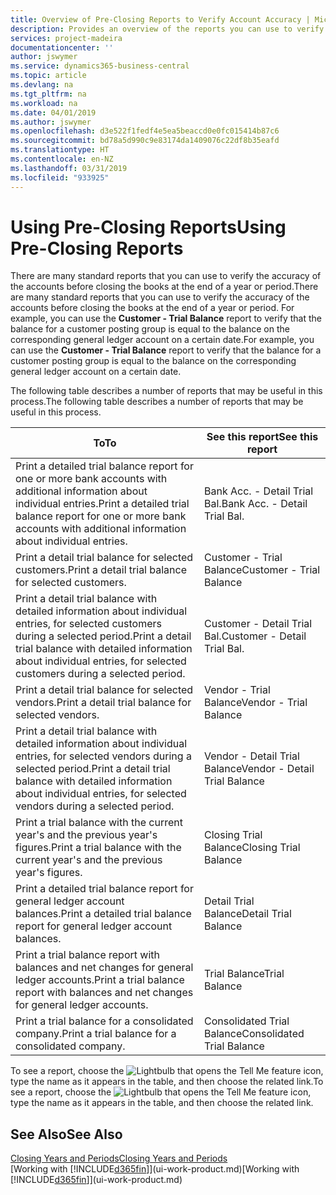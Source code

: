 ```yaml
---
title: Overview of Pre-Closing Reports to Verify Account Accuracy | Microsoft Docs
description: Provides an overview of the reports you can use to verify the accuracy of accounts before closing the books at the end of a year or period.
services: project-madeira
documentationcenter: ''
author: jswymer
ms.service: dynamics365-business-central
ms.topic: article
ms.devlang: na
ms.tgt_pltfrm: na
ms.workload: na
ms.date: 04/01/2019
ms.author: jswymer
ms.openlocfilehash: d3e522f1fedf4e5ea5beaccd0e0fc015414b87c6
ms.sourcegitcommit: bd78a5d990c9e83174da1409076c22df8b35eafd
ms.translationtype: HT
ms.contentlocale: en-NZ
ms.lasthandoff: 03/31/2019
ms.locfileid: "933925"
---
```

# <a name="using-pre-closing-reports"></a><span data-ttu-id="b6ed9-103">Using Pre-Closing Reports</span><span class="sxs-lookup"><span data-stu-id="b6ed9-103">Using Pre-Closing Reports</span></span>
<span data-ttu-id="b6ed9-104">There are many standard reports that you can use to verify the accuracy of the accounts before closing the books at the end of a year or period.</span><span class="sxs-lookup"><span data-stu-id="b6ed9-104">There are many standard reports that you can use to verify the accuracy of the accounts before closing the books at the end of a year or period.</span></span> <span data-ttu-id="b6ed9-105">For example, you can use the **Customer - Trial Balance** report to verify that the balance for a customer posting group is equal to the balance on the corresponding general ledger account on a certain date.</span><span class="sxs-lookup"><span data-stu-id="b6ed9-105">For example, you can use the **Customer - Trial Balance** report to verify that the balance for a customer posting group is equal to the balance on the corresponding general ledger account on a certain date.</span></span>

<span data-ttu-id="b6ed9-106">The following table describes a number of reports that may be useful in this process.</span><span class="sxs-lookup"><span data-stu-id="b6ed9-106">The following table describes a number of reports that may be useful in this process.</span></span>

| <span data-ttu-id="b6ed9-107">To</span><span class="sxs-lookup"><span data-stu-id="b6ed9-107">To</span></span> | <span data-ttu-id="b6ed9-108">See this report</span><span class="sxs-lookup"><span data-stu-id="b6ed9-108">See this report</span></span> |
| --- | --- |
| <span data-ttu-id="b6ed9-109">Print a detailed trial balance report for one or more bank accounts with additional information about individual entries.</span><span class="sxs-lookup"><span data-stu-id="b6ed9-109">Print a detailed trial balance report for one or more bank accounts with additional information about individual entries.</span></span> |<span data-ttu-id="b6ed9-110">Bank Acc. - Detail Trial Bal.</span><span class="sxs-lookup"><span data-stu-id="b6ed9-110">Bank Acc. - Detail Trial Bal.</span></span> |
| <span data-ttu-id="b6ed9-111">Print a detail trial balance for selected customers.</span><span class="sxs-lookup"><span data-stu-id="b6ed9-111">Print a detail trial balance for selected customers.</span></span> |<span data-ttu-id="b6ed9-112">Customer - Trial Balance</span><span class="sxs-lookup"><span data-stu-id="b6ed9-112">Customer - Trial Balance</span></span> |
| <span data-ttu-id="b6ed9-113">Print a detail trial balance with detailed information about individual entries, for selected customers during a selected period.</span><span class="sxs-lookup"><span data-stu-id="b6ed9-113">Print a detail trial balance with detailed information about individual entries, for selected customers during a selected period.</span></span> |<span data-ttu-id="b6ed9-114">Customer - Detail Trial Bal.</span><span class="sxs-lookup"><span data-stu-id="b6ed9-114">Customer - Detail Trial Bal.</span></span> |
| <span data-ttu-id="b6ed9-115">Print a detail trial balance for selected vendors.</span><span class="sxs-lookup"><span data-stu-id="b6ed9-115">Print a detail trial balance for selected vendors.</span></span> |<span data-ttu-id="b6ed9-116">Vendor - Trial Balance</span><span class="sxs-lookup"><span data-stu-id="b6ed9-116">Vendor - Trial Balance</span></span> |
| <span data-ttu-id="b6ed9-117">Print a detail trial balance with detailed information about individual entries, for selected vendors during a selected period.</span><span class="sxs-lookup"><span data-stu-id="b6ed9-117">Print a detail trial balance with detailed information about individual entries, for selected vendors during a selected period.</span></span> |<span data-ttu-id="b6ed9-118">Vendor - Detail Trial Balance</span><span class="sxs-lookup"><span data-stu-id="b6ed9-118">Vendor - Detail Trial Balance</span></span> |
| <span data-ttu-id="b6ed9-119">Print a trial balance with the current year's and the previous year's figures.</span><span class="sxs-lookup"><span data-stu-id="b6ed9-119">Print a trial balance with the current year's and the previous year's figures.</span></span> |<span data-ttu-id="b6ed9-120">Closing Trial Balance</span><span class="sxs-lookup"><span data-stu-id="b6ed9-120">Closing Trial Balance</span></span> |
| <span data-ttu-id="b6ed9-121">Print a detailed trial balance report for general ledger account balances.</span><span class="sxs-lookup"><span data-stu-id="b6ed9-121">Print a detailed trial balance report for general ledger account balances.</span></span> |<span data-ttu-id="b6ed9-122">Detail Trial Balance</span><span class="sxs-lookup"><span data-stu-id="b6ed9-122">Detail Trial Balance</span></span> |
| <span data-ttu-id="b6ed9-123">Print a trial balance report with balances and net changes for general ledger accounts.</span><span class="sxs-lookup"><span data-stu-id="b6ed9-123">Print a trial balance report with balances and net changes for general ledger accounts.</span></span> |<span data-ttu-id="b6ed9-124">Trial Balance</span><span class="sxs-lookup"><span data-stu-id="b6ed9-124">Trial Balance</span></span> |
| <span data-ttu-id="b6ed9-125">Print a trial balance for a consolidated company.</span><span class="sxs-lookup"><span data-stu-id="b6ed9-125">Print a trial balance for a consolidated company.</span></span> |<span data-ttu-id="b6ed9-126">Consolidated Trial Balance</span><span class="sxs-lookup"><span data-stu-id="b6ed9-126">Consolidated Trial Balance</span></span> |

<span data-ttu-id="b6ed9-127">To see a report, choose the ![Lightbulb that opens the Tell Me feature](media/ui-search/search_small.png "Tell me what you want to do") icon, type the name as it appears in the table, and then choose the related link.</span><span class="sxs-lookup"><span data-stu-id="b6ed9-127">To see a report, choose the ![Lightbulb that opens the Tell Me feature](media/ui-search/search_small.png "Tell me what you want to do") icon, type the name as it appears in the table, and then choose the related link.</span></span>

## <a name="see-also"></a><span data-ttu-id="b6ed9-128">See Also</span><span class="sxs-lookup"><span data-stu-id="b6ed9-128">See Also</span></span>
[<span data-ttu-id="b6ed9-129">Closing Years and Periods</span><span class="sxs-lookup"><span data-stu-id="b6ed9-129">Closing Years and Periods</span></span>](year-close-years-periods.md)  
<span data-ttu-id="b6ed9-130">[Working with [!INCLUDE[d365fin](includes/d365fin_md.md)]](ui-work-product.md)</span><span class="sxs-lookup"><span data-stu-id="b6ed9-130">[Working with [!INCLUDE[d365fin](includes/d365fin_md.md)]](ui-work-product.md)</span></span>

